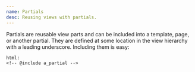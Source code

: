 ```yaml
---
name: Partials
desc: Reusing views with partials.
---
```


Partials are reusable view parts and can be included into a template, page, or another partial. They are defined at some location in the view hierarchy with a leading underscore. Including them is easy:

    html:
    <!-- @include a_partial -->
